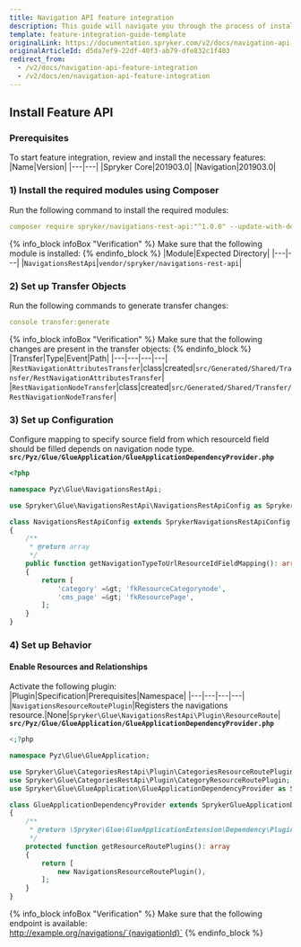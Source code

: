 ```yaml
---
title: Navigation API feature integration
description: This guide will navigate you through the process of installing and configuring the Navigation feature in Spryker OS.
template: feature-integration-guide-template
originalLink: https://documentation.spryker.com/v2/docs/navigation-api-feature-integration
originalArticleId: d5da7ef9-22df-40f3-ab79-dfe832c1f403
redirect_from:
  - /v2/docs/navigation-api-feature-integration
  - /v2/docs/en/navigation-api-feature-integration
---
```


## Install Feature API
### Prerequisites
To start feature integration, review and install the necessary features:
|Name|Version|
|---|---|
|Spryker Core|201903.0|
|Navigation|201903.0|
### 1) Install the required modules using Composer

Run the following command to install the required modules:
```yaml
composer require spryker/navigations-rest-api:"^1.0.0" --update-with-dependencies
```

{% info_block infoBox "Verification" %}
Make sure that the following module is installed:
{% endinfo_block %}
|Module|Expected Directory|
|---|---|
|`NavigationsRestApi`|`vendor/spryker/navigations-rest-api`|
### 2) Set up Transfer Objects

Run the following commands to generate transfer changes:
```yaml
console transfer:generate
```
{% info_block infoBox "Verification" %}
Make sure that the following changes are present in the transfer objects:
{% endinfo_block %}
|Transfer|Type|Event|Path|
|---|---|---|---|
|`RestNavigationAttributesTransfer`|class|created|`src/Generated/Shared/Transfer/RestNavigationAttributesTransfer`|
|`RestNavigationNodeTransfer`|class|created|`src/Generated/Shared/Transfer/RestNavigationNodeTransfer`|

### 3) Set up Configuration
Configure mapping to specify source field from which resourceId field should be filled depends on navigation node type.
**`src/Pyz/Glue/GlueApplication/GlueApplicationDependencyProvider.php`**
```php
<?php

namespace Pyz\Glue\NavigationsRestApi;

use Spryker\Glue\NavigationsRestApi\NavigationsRestApiConfig as SprykerNavigationsRestApiConfigi;

class NavigationsRestApiConfig extends SprykerNavigationsRestApiConfig
{
    /**
     * @return array
     */
    public function getNavigationTypeToUrlResourceIdFieldMapping(): array
    {
        return [
            'category' =&gt; 'fkResourceCategorynode',
            'cms_page' =&gt; 'fkResourcePage',
        ];
    }
}
```
### 4) Set up Behavior

#### Enable Resources and Relationships
Activate the following plugin:
|Plugin|Specification|Prerequisites|Namespace|
|---|---|---|---|
|`NavigationsResourceRoutePlugin`|Registers the navigations resource.|None|`Spryker\Glue\NavigationsRestApi\Plugin\ResourceRoute`|
**`src/Pyz/Glue/GlueApplication/GlueApplicationDependencyProvider.php`**
```php
<;?php

namespace Pyz\Glue\GlueApplication;

use Spryker\Glue\CategoriesRestApi\Plugin\CategoriesResourceRoutePlugin;
use Spryker\Glue\CategoriesRestApi\Plugin\CategoryResourceRoutePlugin;
use Spryker\Glue\GlueApplication\GlueApplicationDependencyProvider as SprykerGlueApplicationDependencyProvider;

class GlueApplicationDependencyProvider extends SprykerGlueApplicationDependencyProvider
{
    /**
     * @return \Spryker\Glue\GlueApplicationExtension\Dependency\Plugin\ResourceRoutePluginInterface[]
     */
    protected function getResourceRoutePlugins(): array
    {
        return [
            new NavigationsResourceRoutePlugin(),
        ];
    }
}
```

{% info_block infoBox "Verification" %}
Make sure that the following endpoint is available:</br>http://example.org/navigations/`{navigationId}`
{% endinfo_block %}
